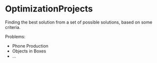 # OptimizationProjects
Finding the best solution from a set of possible solutions, based on some criteria. 

Problems:
- Phone Production
- Objects in Boxes
- ...
